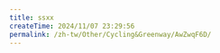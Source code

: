 ```yaml
---
title: ssxx
createTime: 2024/11/07 23:29:56
permalink: /zh-tw/Other/Cycling&Greenway/AwZwqF6D/
---
```

